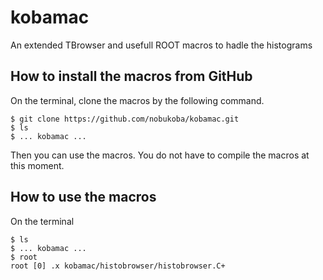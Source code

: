 # kobamac
An extended TBrowser and usefull ROOT macros to hadle the histograms

## How to install the macros from GitHub
On the terminal, clone the macros by the following command.
```
$ git clone https://github.com/nobukoba/kobamac.git
$ ls
$ ... kobamac ...
```
Then you can use the macros. You do not have to compile the macros at this moment.

## How to use the macros
On the terminal
```
$ ls
$ ... kobamac ...
$ root
root [0] .x kobamac/histobrowser/histobrowser.C+
```
